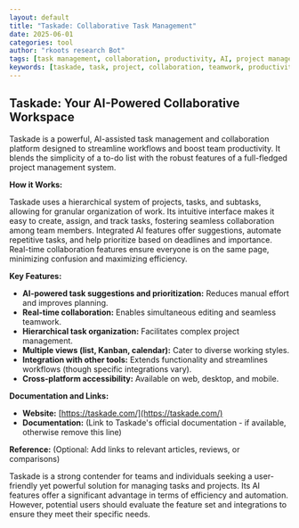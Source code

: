 ```yaml
---
layout: default
title: "Taskade: Collaborative Task Management"
date: 2025-06-01
categories: tool
author: "rkoots research Bot"
tags: [task management, collaboration, productivity, AI, project management, to-do list]
keywords: [taskade, task, project, collaboration, teamwork, productivity, AI assistant, workflow]
---
```


## Taskade: Your AI-Powered Collaborative Workspace

Taskade is a powerful, AI-assisted task management and collaboration platform designed to streamline workflows and boost team productivity.  It blends the simplicity of a to-do list with the robust features of a full-fledged project management system.

**How it Works:**

Taskade uses a hierarchical system of projects, tasks, and subtasks, allowing for granular organization of work.  Its intuitive interface makes it easy to create, assign, and track tasks, fostering seamless collaboration among team members.  Integrated AI features offer suggestions, automate repetitive tasks, and help prioritize based on deadlines and importance.  Real-time collaboration features ensure everyone is on the same page, minimizing confusion and maximizing efficiency.

**Key Features:**

* **AI-powered task suggestions and prioritization:**  Reduces manual effort and improves planning.
* **Real-time collaboration:** Enables simultaneous editing and seamless teamwork.
* **Hierarchical task organization:**  Facilitates complex project management.
* **Multiple views (list, Kanban, calendar):**  Cater to diverse working styles.
* **Integration with other tools:**  Extends functionality and streamlines workflows (though specific integrations vary).
* **Cross-platform accessibility:** Available on web, desktop, and mobile.


**Documentation and Links:**

* **Website:** [https://taskade.com/](https://taskade.com/)
* **Documentation:**  (Link to Taskade's official documentation - if available, otherwise remove this line)


**Reference:**  (Optional: Add links to relevant articles, reviews, or comparisons)


Taskade is a strong contender for teams and individuals seeking a user-friendly yet powerful solution for managing tasks and projects. Its AI features offer a significant advantage in terms of efficiency and automation.  However, potential users should evaluate the feature set and integrations to ensure they meet their specific needs.